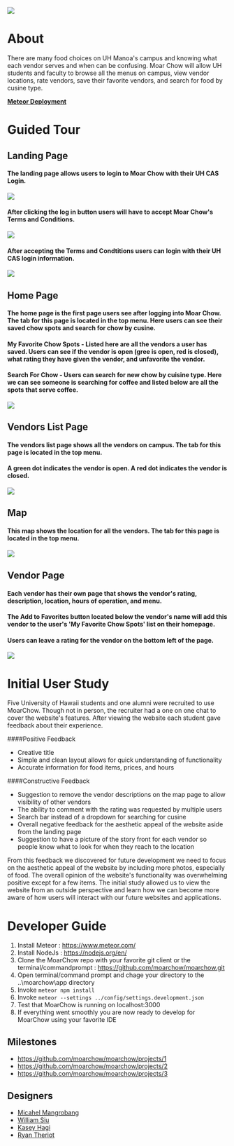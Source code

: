 <a href="http://moarchow.meteorapp.com/"><img style="max-width: 20%;" src="https://raw.githubusercontent.com/moarchow/moarchow.github.io/master/images/need-real-food1.png"></a>

# About
There are many food choices on UH Manoa's campus and knowing what each vendor serves and when can be confusing. Moar Chow will allow UH students and faculty to browse all the menus on campus, view vendor locations, rate vendors, save their favorite vendors, and search for food by cusine type.

[**Meteor Deployment**](http://moarchow.meteorapp.com/)

# Guided Tour
## Landing Page
#### The landing page allows users to login to Moar Chow with their UH CAS Login. 
<img class="ui medium right floated image" src="https://raw.githubusercontent.com/moarchow/moarchow.github.io/master/images/milestone3/landing.jpg">

#### After clicking the log in button users will have to accept Moar Chow's Terms and Conditions.
<img class="ui medium right floated image" src="https://raw.githubusercontent.com/moarchow/moarchow.github.io/master/images/milestone3/terms.jpg">

#### After accepting the Terms and Condtitions users can login with their UH CAS login information.
<img class="ui medium right floated image" src="https://raw.githubusercontent.com/moarchow/moarchow.github.io/master/images/milestone3/login.jpg">

## Home Page
#### The home page is the first page users see after logging into Moar Chow. The tab for this page is located in the top menu. Here users can see their saved chow spots and search for chow by cusine.
#### My Favorite Chow Spots - Listed here are all the vendors a user has saved. Users can see if the vendor is open (gree is open, red is closed), what rating they have given the vendor, and unfavorite the vendor.
#### Search For Chow - Users can search for new chow by cuisine type. Here we can see someone is searching for coffee and listed below are all the spots that serve coffee. 
<img class="ui medium right floated image" src="https://raw.githubusercontent.com/moarchow/moarchow.github.io/master/images/milestone3/homepage.png">

## Vendors List Page
#### The vendors list page shows all the vendors on campus. The tab for this page is located in the top menu.
#### A green dot indicates the vendor is open. A red dot indicates the vendor is closed.
<img class="ui medium right floated image" src="https://raw.githubusercontent.com/moarchow/moarchow.github.io/master/images/milestone3/vendorlist.png">

## Map
#### This map shows the location for all the vendors. The tab for this page is located in the top menu.
<img class="ui medium right floated image" src="https://raw.githubusercontent.com/moarchow/moarchow.github.io/master/images/milestone3/map.png">

## Vendor Page
#### Each vendor has their own page that shows the vendor's rating, description, location, hours of operation, and menu. 
#### The Add to Favorites button located below the vendor's name will add this vendor to the user's 'My Favorite Chow Spots' list on their homepage.
#### Users can leave a rating for the vendor on the bottom left of the page.
<img class="ui medium right floated image" src="https://raw.githubusercontent.com/moarchow/moarchow.github.io/master/images/milestone3/vendorhome.png">

# Initial User Study
Five University of Hawaii students and one alumni were recruited to use MoarChow. Though not in person, the recruiter had a one on one chat to cover the website's features. After viewing the website each student gave feedback about their experience.

####Positive Feedback
+ Creative title
+ Simple and clean layout allows for quick understanding of functionality 
+ Accurate information for food items, prices, and hours 

####Constructive Feedback 
+ Suggestion to remove the vendor descriptions on the map page to allow visibility of other vendors 
+ The ability to comment with the rating was requested by multiple users 
+ Search bar instead of a dropdown for searching for cusine  
+ Overall negative feedback for the aesthetic appeal of the website aside from the landing page 
+ Suggestion to have a picture of the story front for each vendor so people know what to look for when they reach to the location


From this feedback we discovered for future development we need to focus on the aesthetic appeal of the website by including more photos, especially of food. The overall opinion of the website's functionality was overwhelming positive except for a few items. The initial study allowed us to view the website from an outside perspective and learn how we can become more aware of how users will interact with our future websites and applications.


# Developer Guide
1. Install Meteor : https://www.meteor.com/
2. Install NodeJs : https://nodejs.org/en/
3. Clone the MoarChow repo with your favorite git client or the terminal/commandprompt : https://github.com/moarchow/moarchow.git
4. Open terminal/command prompt and chage your directory to the ..\moarchow\app directory
5. Invoke ```meteor npm install```
6. Invoke ```meteor --settings ../config/settings.development.json```
7. Test that MoarChow is running on localhost:3000
8. If everything went smoothly you are now ready to develop for MoarChow using your favorite IDE

## Milestones
 + https://github.com/moarchow/moarchow/projects/1
 + https://github.com/moarchow/moarchow/projects/2
 + https://github.com/moarchow/moarchow/projects/3
 
## Designers
 + [Micahel Mangrobang](https://mickyjm.github.io/)
 + [William Siu](https://williamycsiu.github.io/)
 + [Kasey Hagi](https://kaseyhagi.github.io/)
 + [Ryan Theriot](https://rctheriot.github.io/)
 

